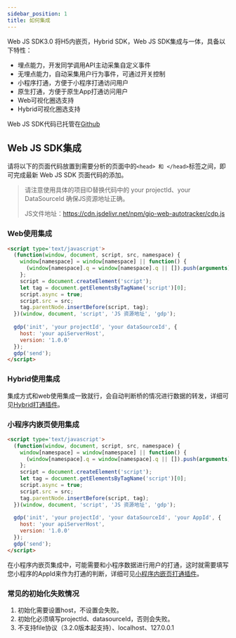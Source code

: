 ```yaml
---
sidebar_position: 1
title: 如何集成
---
```


Web JS SDK3.0 将H5内嵌页，Hybrid SDK，Web JS SDK集成与一体，具备以下特性：
* 埋点能力，开发同学调用API主动采集自定义事件
* 无埋点能力，自动采集用户行为事件，可通过开关控制
* 小程序打通，方便于小程序打通访问用户
* 原生打通，方便于原生App打通访问用户
* Web可视化圈选支持
* Hybrid可视化圈选支持

Web JS SDK代码已托管在[Github](https://github.com/growingio/growingio-sdk-web-autotracker)

## Web JS SDK集成
请将以下的页面代码放置到需要分析的页面中的`<head> 和 </head>`标签之间，即可完成最新 Web JS SDK 页面代码的添加。

> 请注意使用具体的项目ID替换代码中的 your projectId、your DataSourceId 确保JS资源地址正确。
> 
> JS文件地址：https://cdn.jsdelivr.net/npm/gio-web-autotracker/cdp.js

### Web使用集成

```html
<script type='text/javascript'>
  (function(window, document, script, src, namespace) {
    window[namespace] = window[namespace] || function() {
      (window[namespace].q = window[namespace].q || []).push(arguments)
    };
    script = document.createElement('script');
    let tag = document.getElementsByTagName('script')[0];
    script.async = true;
    script.src = src;
    tag.parentNode.insertBefore(script, tag);
  })(window, document, 'script', 'JS 资源地址', 'gdp');
  
  gdp('init', 'your projectId', 'your dataSourceId', {
    host: 'your apiServerHost',
    version: '1.0.0'
  });
  gdp('send');
</script>
```

### Hybrid使用集成

集成方式和web使用集成一致就行，会自动判断桥的情况进行数据的转发，详细可见[Hybrid打通插件](/docs/webjs/plugins#6、hybrid打通插件)。

### 小程序内嵌页使用集成

```html
<script type='text/javascript'>
  (function(window, document, script, src, namespace) {
    window[namespace] = window[namespace] || function() {
      (window[namespace].q = window[namespace].q || []).push(arguments)
    };
    script = document.createElement('script');
    let tag = document.getElementsByTagName('script')[0];
    script.async = true;
    script.src = src;
    tag.parentNode.insertBefore(script, tag);
  })(window, document, 'script', 'JS 资源地址', 'gdp');
  
  gdp('init', 'your projectId', 'your dataSourceId', 'your AppId', {
    host: 'your apiServerHost',
    version: '1.0.0'
  });
  gdp('send');
</script>
```

在小程序内嵌页集成中，可能需要和小程序数据进行用户的打通，这时就需要填写您小程序的AppId来作为打通的判断，详细可见[小程序内嵌页打通插件](/docs/webjs/plugins#7、小程序内嵌页打通插件)。

### 常见的初始化失败情况

1. 初始化需要设置host，不设置会失败。
2. 初始化必须填写projectId、datasourceId，否则会失败。
3. 不支持file协议（3.2.0版本起支持）、localhost、127.0.0.1




